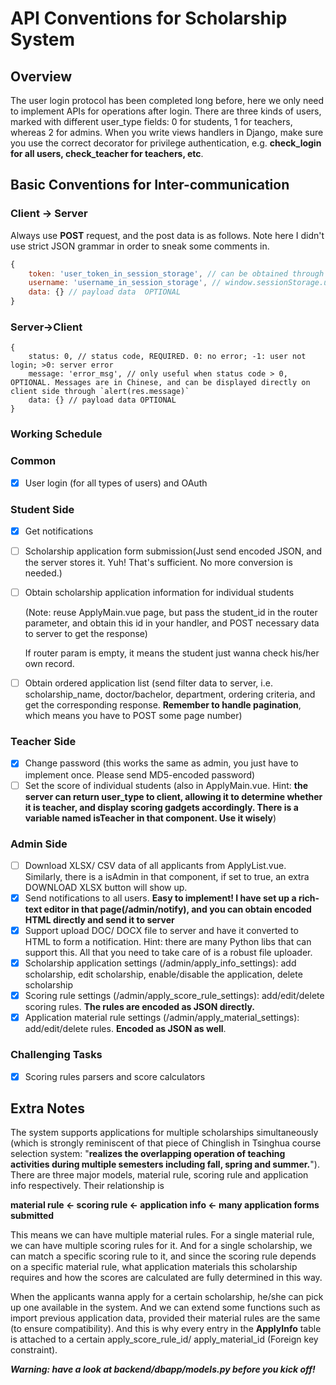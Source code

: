 # API Conventions for Scholarship System
## Overview
The user login protocol has been completed long before, here we only need to implement APIs for operations after login.
There are three kinds of users, marked with different user_type fields: 0 for students, 1 for teachers, whereas 2 for admins. When you write views handlers in Django, make sure you use the correct decorator for privilege authentication, e.g. **check_login for all users, check_teacher for teachers, etc**.

## Basic Conventions for Inter-communication

### Client -> Server

Always use **POST** request, and the post data is as follows. Note here I didn't use strict JSON grammar in order to sneak some comments in.

```js
{
    token: 'user_token_in_session_storage', // can be obtained through window.sessionStorage.token REQUIRED
    username: 'username_in_session_storage', // window.sessionStorage.username REQUIRED
    data: {} // payload data  OPTIONAL
}
```

### Server->Client

```JS
{
    status: 0, // status code, REQUIRED. 0: no error; -1: user not login; >0: server error
    message: 'error_msg', // only useful when status code > 0, OPTIONAL. Messages are in Chinese, and can be displayed directly on client side through `alert(res.message)`
    data: {} // payload data OPTIONAL
}
```

### Working Schedule

### Common

- [x] User login (for all types of users) and OAuth

### Student Side

- [x] Get notifications

- [ ] Scholarship application form submission(Just send encoded JSON, and the server stores it. Yuh! That's sufficient. No more conversion is needed.)

- [ ] Obtain scholarship application information for individual students

  (Note: reuse ApplyMain.vue page, but pass the student_id in the router parameter, and obtain this id in your handler, and POST necessary data to server to get the response)

  If router param is empty, it means the student just wanna check his/her own record.

- [ ] Obtain ordered application list (send filter data to server, i.e. scholarship_name, doctor/bachelor, department, ordering criteria, and get the corresponding response. **Remember to handle pagination**, which means you have to POST some page number)

### Teacher Side

- [x] Change password (this works the same as admin, you just have to implement once. Please send MD5-encoded password)
- [ ] Set the score of individual students (also in ApplyMain.vue. Hint: **the server can return user_type to client, allowing it to determine whether it is teacher, and display scoring gadgets accordingly. There is a variable named isTeacher in that component. Use it wisely**)

### Admin Side

- [ ] Download XLSX/ CSV data of all applicants from ApplyList.vue. Similarly, there is a isAdmin in that component, if set to true, an extra DOWNLOAD XLSX button will show up.
- [x] Send notifications to all users. **Easy to implement! I have set up a rich-text editor in that page(/admin/notify), and you can obtain encoded HTML directly and send it to server**
- [x] Support upload DOC/ DOCX file to server and have it converted to HTML to form a notification. Hint: there are many Python libs that can support this. All that you need to take care of is a robust file uploader.
- [x] Scholarship application settings (/admin/apply_info_settings): add scholarship, edit scholarship, enable/disable the application, delete scholarship
- [x] Scoring rule settings (/admin/apply_score_rule_settings): add/edit/delete scoring rules. **The rules are encoded as JSON directly.**
- [x] Application material rule settings (/admin/apply_material_settings): add/edit/delete rules. **Encoded as JSON as well**.

### Challenging Tasks

- [x] Scoring rules parsers and score calculators

## Extra Notes

The system supports applications for multiple scholarships simultaneously (which is strongly reminiscent of that piece of Chinglish in Tsinghua course selection system: "**realizes the overlapping operation of teaching activities during multiple semesters including fall, spring and summer.**"). There are three major models, material rule, scoring rule and application info respectively. Their relationship is

**material rule <- scoring rule <- application info <- many application forms submitted**

This means we can have multiple material rules. For a single material rule, we can have multiple scoring rules for it. And for a single scholarship, we can match a specific scoring rule to it, and since the scoring rule depends on a specific material rule, what application materials this scholarship requires and how the scores are calculated are fully determined in this way.

When the applicants wanna apply for a certain scholarship, he/she can pick up one available in the system. And we can extend some functions such as import previous application data, provided their material rules are the same (to ensure compatibility). And this is why every entry in the **ApplyInfo** table is attached to a certain apply_score_rule_id/ apply_material_id (Foreign key constraint).

***Warning: have a look at backend/dbapp/models.py before you kick off!*** 

